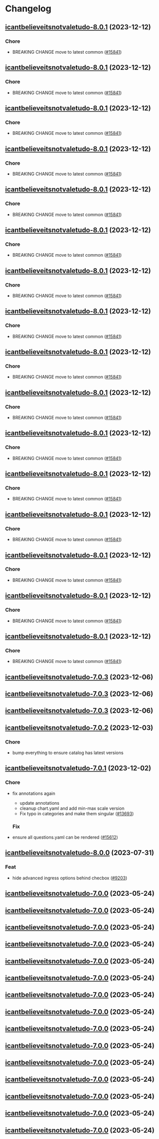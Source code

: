 # Changelog



## [icantbelieveitsnotvaletudo-8.0.1](https://github.com/truecharts/charts/compare/icantbelieveitsnotvaletudo-7.0.3...icantbelieveitsnotvaletudo-8.0.1) (2023-12-12)

### Chore

- BREAKING CHANGE move to latest common ([#15841](https://github.com/truecharts/charts/issues/15841))
  
  


## [icantbelieveitsnotvaletudo-8.0.1](https://github.com/truecharts/charts/compare/icantbelieveitsnotvaletudo-7.0.3...icantbelieveitsnotvaletudo-8.0.1) (2023-12-12)

### Chore

- BREAKING CHANGE move to latest common ([#15841](https://github.com/truecharts/charts/issues/15841))
  
  


## [icantbelieveitsnotvaletudo-8.0.1](https://github.com/truecharts/charts/compare/icantbelieveitsnotvaletudo-7.0.3...icantbelieveitsnotvaletudo-8.0.1) (2023-12-12)

### Chore

- BREAKING CHANGE move to latest common ([#15841](https://github.com/truecharts/charts/issues/15841))
  
  


## [icantbelieveitsnotvaletudo-8.0.1](https://github.com/truecharts/charts/compare/icantbelieveitsnotvaletudo-7.0.3...icantbelieveitsnotvaletudo-8.0.1) (2023-12-12)

### Chore

- BREAKING CHANGE move to latest common ([#15841](https://github.com/truecharts/charts/issues/15841))
  
  


## [icantbelieveitsnotvaletudo-8.0.1](https://github.com/truecharts/charts/compare/icantbelieveitsnotvaletudo-7.0.3...icantbelieveitsnotvaletudo-8.0.1) (2023-12-12)

### Chore

- BREAKING CHANGE move to latest common ([#15841](https://github.com/truecharts/charts/issues/15841))
  
  


## [icantbelieveitsnotvaletudo-8.0.1](https://github.com/truecharts/charts/compare/icantbelieveitsnotvaletudo-7.0.3...icantbelieveitsnotvaletudo-8.0.1) (2023-12-12)

### Chore

- BREAKING CHANGE move to latest common ([#15841](https://github.com/truecharts/charts/issues/15841))
  
  


## [icantbelieveitsnotvaletudo-8.0.1](https://github.com/truecharts/charts/compare/icantbelieveitsnotvaletudo-7.0.3...icantbelieveitsnotvaletudo-8.0.1) (2023-12-12)

### Chore

- BREAKING CHANGE move to latest common ([#15841](https://github.com/truecharts/charts/issues/15841))
  
  


## [icantbelieveitsnotvaletudo-8.0.1](https://github.com/truecharts/charts/compare/icantbelieveitsnotvaletudo-7.0.3...icantbelieveitsnotvaletudo-8.0.1) (2023-12-12)

### Chore

- BREAKING CHANGE move to latest common ([#15841](https://github.com/truecharts/charts/issues/15841))
  
  


## [icantbelieveitsnotvaletudo-8.0.1](https://github.com/truecharts/charts/compare/icantbelieveitsnotvaletudo-7.0.3...icantbelieveitsnotvaletudo-8.0.1) (2023-12-12)

### Chore

- BREAKING CHANGE move to latest common ([#15841](https://github.com/truecharts/charts/issues/15841))
  
  


## [icantbelieveitsnotvaletudo-8.0.1](https://github.com/truecharts/charts/compare/icantbelieveitsnotvaletudo-7.0.3...icantbelieveitsnotvaletudo-8.0.1) (2023-12-12)

### Chore

- BREAKING CHANGE move to latest common ([#15841](https://github.com/truecharts/charts/issues/15841))
  
  


## [icantbelieveitsnotvaletudo-8.0.1](https://github.com/truecharts/charts/compare/icantbelieveitsnotvaletudo-7.0.3...icantbelieveitsnotvaletudo-8.0.1) (2023-12-12)

### Chore

- BREAKING CHANGE move to latest common ([#15841](https://github.com/truecharts/charts/issues/15841))
  
  


## [icantbelieveitsnotvaletudo-8.0.1](https://github.com/truecharts/charts/compare/icantbelieveitsnotvaletudo-7.0.3...icantbelieveitsnotvaletudo-8.0.1) (2023-12-12)

### Chore

- BREAKING CHANGE move to latest common ([#15841](https://github.com/truecharts/charts/issues/15841))
  
  


## [icantbelieveitsnotvaletudo-8.0.1](https://github.com/truecharts/charts/compare/icantbelieveitsnotvaletudo-7.0.3...icantbelieveitsnotvaletudo-8.0.1) (2023-12-12)

### Chore

- BREAKING CHANGE move to latest common ([#15841](https://github.com/truecharts/charts/issues/15841))
  
  


## [icantbelieveitsnotvaletudo-8.0.1](https://github.com/truecharts/charts/compare/icantbelieveitsnotvaletudo-7.0.3...icantbelieveitsnotvaletudo-8.0.1) (2023-12-12)

### Chore

- BREAKING CHANGE move to latest common ([#15841](https://github.com/truecharts/charts/issues/15841))
  
  


## [icantbelieveitsnotvaletudo-8.0.1](https://github.com/truecharts/charts/compare/icantbelieveitsnotvaletudo-7.0.3...icantbelieveitsnotvaletudo-8.0.1) (2023-12-12)

### Chore

- BREAKING CHANGE move to latest common ([#15841](https://github.com/truecharts/charts/issues/15841))
  
  


## [icantbelieveitsnotvaletudo-8.0.1](https://github.com/truecharts/charts/compare/icantbelieveitsnotvaletudo-7.0.3...icantbelieveitsnotvaletudo-8.0.1) (2023-12-12)

### Chore

- BREAKING CHANGE move to latest common ([#15841](https://github.com/truecharts/charts/issues/15841))
  
  



## [icantbelieveitsnotvaletudo-7.0.3](https://github.com/truecharts/charts/compare/icantbelieveitsnotvaletudo-7.0.2...icantbelieveitsnotvaletudo-7.0.3) (2023-12-06)




## [icantbelieveitsnotvaletudo-7.0.3](https://github.com/truecharts/charts/compare/icantbelieveitsnotvaletudo-7.0.2...icantbelieveitsnotvaletudo-7.0.3) (2023-12-06)




## [icantbelieveitsnotvaletudo-7.0.3](https://github.com/truecharts/charts/compare/icantbelieveitsnotvaletudo-7.0.2...icantbelieveitsnotvaletudo-7.0.3) (2023-12-06)




## [icantbelieveitsnotvaletudo-7.0.2](https://github.com/truecharts/charts/compare/icantbelieveitsnotvaletudo-7.0.1...icantbelieveitsnotvaletudo-7.0.2) (2023-12-03)

### Chore

- bump everything to ensure catalog has latest versions
  
  


## [icantbelieveitsnotvaletudo-7.0.1](https://github.com/truecharts/charts/compare/icantbelieveitsnotvaletudo-8.0.0...icantbelieveitsnotvaletudo-7.0.1) (2023-12-02)

### Chore

- fix annotations again
  - update annotations
  - cleanup chart.yaml and add min-max scale version
  - Fix typo in categories and make them singular ([#13693](https://github.com/truecharts/charts/issues/13693))
  
  ### Fix

- ensure all questions.yaml can be rendered ([#15612](https://github.com/truecharts/charts/issues/15612))
  
  











## [icantbelieveitsnotvaletudo-8.0.0](https://github.com/truecharts/charts/compare/icantbelieveitsnotvaletudo-7.0.0...icantbelieveitsnotvaletudo-8.0.0) (2023-07-31)

### Feat

- hide advanced ingress options behind checbox ([#9203](https://github.com/truecharts/charts/issues/9203))
  
  


## [icantbelieveitsnotvaletudo-7.0.0](https://github.com/truecharts/charts/compare/icantbelieveitsnotvaletudo-6.0.9...icantbelieveitsnotvaletudo-7.0.0) (2023-05-24)




## [icantbelieveitsnotvaletudo-7.0.0](https://github.com/truecharts/charts/compare/icantbelieveitsnotvaletudo-6.0.9...icantbelieveitsnotvaletudo-7.0.0) (2023-05-24)




## [icantbelieveitsnotvaletudo-7.0.0](https://github.com/truecharts/charts/compare/icantbelieveitsnotvaletudo-6.0.9...icantbelieveitsnotvaletudo-7.0.0) (2023-05-24)




## [icantbelieveitsnotvaletudo-7.0.0](https://github.com/truecharts/charts/compare/icantbelieveitsnotvaletudo-6.0.9...icantbelieveitsnotvaletudo-7.0.0) (2023-05-24)




## [icantbelieveitsnotvaletudo-7.0.0](https://github.com/truecharts/charts/compare/icantbelieveitsnotvaletudo-6.0.9...icantbelieveitsnotvaletudo-7.0.0) (2023-05-24)




## [icantbelieveitsnotvaletudo-7.0.0](https://github.com/truecharts/charts/compare/icantbelieveitsnotvaletudo-6.0.9...icantbelieveitsnotvaletudo-7.0.0) (2023-05-24)




## [icantbelieveitsnotvaletudo-7.0.0](https://github.com/truecharts/charts/compare/icantbelieveitsnotvaletudo-6.0.9...icantbelieveitsnotvaletudo-7.0.0) (2023-05-24)




## [icantbelieveitsnotvaletudo-7.0.0](https://github.com/truecharts/charts/compare/icantbelieveitsnotvaletudo-6.0.9...icantbelieveitsnotvaletudo-7.0.0) (2023-05-24)




## [icantbelieveitsnotvaletudo-7.0.0](https://github.com/truecharts/charts/compare/icantbelieveitsnotvaletudo-6.0.9...icantbelieveitsnotvaletudo-7.0.0) (2023-05-24)




## [icantbelieveitsnotvaletudo-7.0.0](https://github.com/truecharts/charts/compare/icantbelieveitsnotvaletudo-6.0.9...icantbelieveitsnotvaletudo-7.0.0) (2023-05-24)




## [icantbelieveitsnotvaletudo-7.0.0](https://github.com/truecharts/charts/compare/icantbelieveitsnotvaletudo-6.0.9...icantbelieveitsnotvaletudo-7.0.0) (2023-05-24)




## [icantbelieveitsnotvaletudo-7.0.0](https://github.com/truecharts/charts/compare/icantbelieveitsnotvaletudo-6.0.9...icantbelieveitsnotvaletudo-7.0.0) (2023-05-24)




## [icantbelieveitsnotvaletudo-7.0.0](https://github.com/truecharts/charts/compare/icantbelieveitsnotvaletudo-6.0.9...icantbelieveitsnotvaletudo-7.0.0) (2023-05-24)




## [icantbelieveitsnotvaletudo-7.0.0](https://github.com/truecharts/charts/compare/icantbelieveitsnotvaletudo-6.0.9...icantbelieveitsnotvaletudo-7.0.0) (2023-05-24)




## [icantbelieveitsnotvaletudo-7.0.0](https://github.com/truecharts/charts/compare/icantbelieveitsnotvaletudo-6.0.9...icantbelieveitsnotvaletudo-7.0.0) (2023-05-24)

